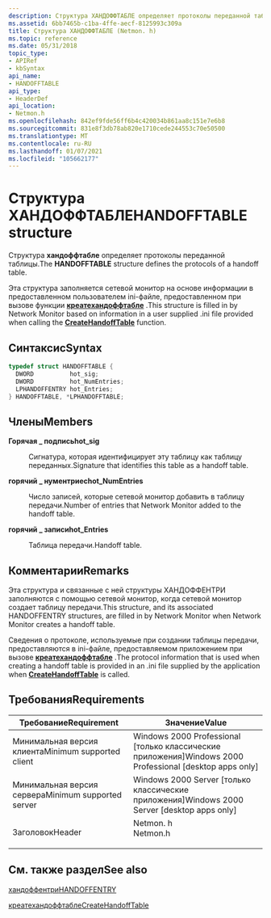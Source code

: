 ```yaml
---
description: Структура ХАНДОФФТАБЛЕ определяет протоколы переданной таблицы.
ms.assetid: 6bb7465b-c1ba-4ffe-aecf-8125993c309a
title: Структура ХАНДОФФТАБЛЕ (Netmon. h)
ms.topic: reference
ms.date: 05/31/2018
topic_type:
- APIRef
- kbSyntax
api_name:
- HANDOFFTABLE
api_type:
- HeaderDef
api_location:
- Netmon.h
ms.openlocfilehash: 842ef9fde56ff6b4c420034b861aa8c151e7e6b8
ms.sourcegitcommit: 831e8f3db78ab820e1710cede244553c70e50500
ms.translationtype: MT
ms.contentlocale: ru-RU
ms.lasthandoff: 01/07/2021
ms.locfileid: "105662177"
---
```

# <a name="handofftable-structure"></a><span data-ttu-id="82d6a-103">Структура ХАНДОФФТАБЛЕ</span><span class="sxs-lookup"><span data-stu-id="82d6a-103">HANDOFFTABLE structure</span></span>

<span data-ttu-id="82d6a-104">Структура **хандоффтабле** определяет протоколы переданной таблицы.</span><span class="sxs-lookup"><span data-stu-id="82d6a-104">The **HANDOFFTABLE** structure defines the protocols of a handoff table.</span></span>

<span data-ttu-id="82d6a-105">Эта структура заполняется сетевой монитор на основе информации в предоставленном пользователем ini-файле, предоставленном при вызове функции [**креатехандоффтабле**](createhandofftable.md) .</span><span class="sxs-lookup"><span data-stu-id="82d6a-105">This structure is filled in by Network Monitor based on information in a user supplied .ini file provided when calling the [**CreateHandoffTable**](createhandofftable.md) function.</span></span>

## <a name="syntax"></a><span data-ttu-id="82d6a-106">Синтаксис</span><span class="sxs-lookup"><span data-stu-id="82d6a-106">Syntax</span></span>


```C++
typedef struct HANDOFFTABLE {
  DWORD          hot_sig;
  DWORD          hot_NumEntries;
  LPHANDOFFENTRY hot_Entries;
} HANDOFFTABLE, *LPHANDOFFTABLE;
```



## <a name="members"></a><span data-ttu-id="82d6a-107">Члены</span><span class="sxs-lookup"><span data-stu-id="82d6a-107">Members</span></span>

<dl> <dt>

<span data-ttu-id="82d6a-108">**Горячая \_ подпись**</span><span class="sxs-lookup"><span data-stu-id="82d6a-108">**hot\_sig**</span></span>
</dt> <dd>

<span data-ttu-id="82d6a-109">Сигнатура, которая идентифицирует эту таблицу как таблицу переданных.</span><span class="sxs-lookup"><span data-stu-id="82d6a-109">Signature that identifies this table as a handoff table.</span></span>

</dd> <dt>

<span data-ttu-id="82d6a-110">**горячий \_ нументриес**</span><span class="sxs-lookup"><span data-stu-id="82d6a-110">**hot\_NumEntries**</span></span>
</dt> <dd>

<span data-ttu-id="82d6a-111">Число записей, которые сетевой монитор добавить в таблицу передачи.</span><span class="sxs-lookup"><span data-stu-id="82d6a-111">Number of entries that Network Monitor added to the handoff table.</span></span>

</dd> <dt>

<span data-ttu-id="82d6a-112">**горячий \_ записи**</span><span class="sxs-lookup"><span data-stu-id="82d6a-112">**hot\_Entries**</span></span>
</dt> <dd>

<span data-ttu-id="82d6a-113">Таблица передачи.</span><span class="sxs-lookup"><span data-stu-id="82d6a-113">Handoff table.</span></span>

</dd> </dl>

## <a name="remarks"></a><span data-ttu-id="82d6a-114">Комментарии</span><span class="sxs-lookup"><span data-stu-id="82d6a-114">Remarks</span></span>

<span data-ttu-id="82d6a-115">Эта структура и связанные с ней структуры ХАНДОФФЕНТРИ заполняются с помощью сетевой монитор, когда сетевой монитор создает таблицу передачи.</span><span class="sxs-lookup"><span data-stu-id="82d6a-115">This structure, and its associated HANDOFFENTRY structures, are filled in by Network Monitor when Network Monitor creates a handoff table.</span></span>

<span data-ttu-id="82d6a-116">Сведения о протоколе, используемые при создании таблицы передачи, предоставляются в ini-файле, предоставляемом приложением при вызове [**креатехандоффтабле**](createhandofftable.md) .</span><span class="sxs-lookup"><span data-stu-id="82d6a-116">The protocol information that is used when creating a handoff table is provided in an .ini file supplied by the application when [**CreateHandoffTable**](createhandofftable.md) is called.</span></span>

## <a name="requirements"></a><span data-ttu-id="82d6a-117">Требования</span><span class="sxs-lookup"><span data-stu-id="82d6a-117">Requirements</span></span>



| <span data-ttu-id="82d6a-118">Требование</span><span class="sxs-lookup"><span data-stu-id="82d6a-118">Requirement</span></span> | <span data-ttu-id="82d6a-119">Значение</span><span class="sxs-lookup"><span data-stu-id="82d6a-119">Value</span></span> |
|-------------------------------------|-------------------------------------------------------------------------------------|
| <span data-ttu-id="82d6a-120">Минимальная версия клиента</span><span class="sxs-lookup"><span data-stu-id="82d6a-120">Minimum supported client</span></span><br/> | <span data-ttu-id="82d6a-121">Windows 2000 Professional \[только классические приложения\]</span><span class="sxs-lookup"><span data-stu-id="82d6a-121">Windows 2000 Professional \[desktop apps only\]</span></span><br/>                          |
| <span data-ttu-id="82d6a-122">Минимальная версия сервера</span><span class="sxs-lookup"><span data-stu-id="82d6a-122">Minimum supported server</span></span><br/> | <span data-ttu-id="82d6a-123">Windows 2000 Server \[только классические приложения\]</span><span class="sxs-lookup"><span data-stu-id="82d6a-123">Windows 2000 Server \[desktop apps only\]</span></span><br/>                                |
| <span data-ttu-id="82d6a-124">Заголовок</span><span class="sxs-lookup"><span data-stu-id="82d6a-124">Header</span></span><br/>                   | <dl> <span data-ttu-id="82d6a-125"><dt>Netmon. h</dt></span><span class="sxs-lookup"><span data-stu-id="82d6a-125"><dt>Netmon.h</dt></span></span> </dl> |



## <a name="see-also"></a><span data-ttu-id="82d6a-126">См. также раздел</span><span class="sxs-lookup"><span data-stu-id="82d6a-126">See also</span></span>

<dl> <dt>

[<span data-ttu-id="82d6a-127">хандоффентри</span><span class="sxs-lookup"><span data-stu-id="82d6a-127">HANDOFFENTRY</span></span>](handoffentry.md)
</dt> <dt>

[<span data-ttu-id="82d6a-128">креатехандоффтабле</span><span class="sxs-lookup"><span data-stu-id="82d6a-128">CreateHandoffTable</span></span>](createhandofftable.md)
</dt> </dl>

 

 




